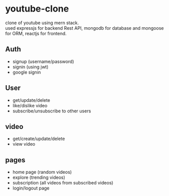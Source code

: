 # youtube-clone
clone of youtube using mern stack. <br />
used expressjs for backend Rest API, mongodb for database and mongoose for ORM, reactjs for frontend.

## Auth
* signup (username/password)
* signin (using jwt)
* google signin

## User
* get/update/delete
* like/dislike video
* subscribe/unsubscribe to other users

## video
* get/create/update/delete
* view video

## pages
* home page (random videos)
* explore (trending videos)
* subscription (all videos from subscribed videos)
* login/logout page